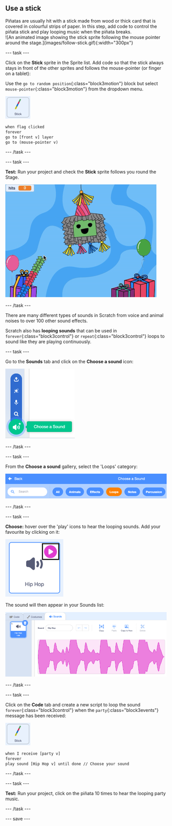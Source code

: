 ## Use a stick

<div style="display: flex; flex-wrap: wrap">
<div style="flex-basis: 200px; flex-grow: 1; margin-right: 15px;">
 Piñatas are usually hit with a stick made from wood or thick card that is covered in colourful strips of paper. In this step, add code to control the piñata stick and play looping music when the piñata breaks. 
</div>
<div>
![An animated image showing the stick sprite following the mouse pointer around the stage.](images/follow-stick.gif){:width="300px"}
</div>
</div>

--- task ---

Click on the **Stick** sprite in the Sprite list. Add code so that the stick always stays in front of the other sprites and follows the mouse-pointer (or finger on a tablet):

Use the `go to random position`{:class="block3motion"} block but select `mouse-pointer`{:class="block3motion"} from the dropdown menu.

![The Stick sprite icon](images/stick-sprite.png)

```blocks3
when flag clicked
forever
go to [front v] layer
go to (mouse-pointer v)
```

--- /task ---

--- task ---

**Test:** Run your project and check the **Stick** sprite follows you round the Stage.

![An animated image showing the stick sprite following the mouse pointer around the stage.](images/follow-stick.gif)

--- /task ---

There are many different types of sounds in Scratch from voice and animal noises to over 100 other sound effects. 

Scratch also has **looping sounds** that can be used in `forever`{:class="block3control"} or `repeat`{:class="block3control"} loops to sound like they are playing continuously. 

--- task ---

Go to the **Sounds** tab and click on the **Choose a sound** icon:

![The Choose a sound icon with the sounds popup menu. When selected, the choose a sound icon is a white speaker on a green circle.](images/sound-icon.png)

--- /task ---

--- task ---

From the **Choose a sound** gallery, select the 'Loops' category:

![The Sound gallery with 'Loops' category highlighted in orange to show it has been selected. The other categories are in blue.](images/loops-category.png)

--- /task ---

--- task ---

**Choose:** hover over the 'play' icons to hear the looping sounds. Add your favourite by clicking on it:

![The 'Hip hop' sound with play icon highlighted in the top right corner of the sound icon.](images/play-icon.png)

The sound will then appear in your Sounds list:

![The 'Hip hop' sound in the Sound list on the Sounds tab.](images/added-sound.png)

--- /task ---

--- task ---

Click on the **Code** tab and create a new script to loop the sound `forever`{:class="block3control"} when the `party`{:class="block3events"} message has been received:

![The Stick sprite icon](images/stick-sprite.png)

```blocks3
when I receive [party v]
forever
play sound [Hip Hop v] until done // Choose your sound
```

--- /task ---

--- task ---

**Test:** Run your project, click on the piñata 10 times to hear the looping party music.

--- /task ---

--- save ---